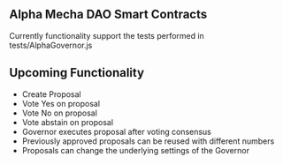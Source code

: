 ## Alpha Mecha DAO Smart Contracts

Currently functionality support the tests performed in  tests/AlphaGovernor.js

## Upcoming Functionality
* Create Proposal
* Vote Yes on proposal
* Vote No on proposal
* Vote abstain on proposal
* Governor executes proposal after voting consensus
* Previously approved proposals can be reused with different numbers
* Proposals can change the underlying settings of the Governor
